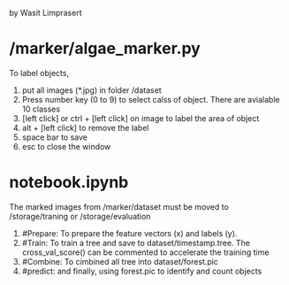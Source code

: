 by Wasit Limprasert

# /marker/algae_marker.py 
To label objects,

1. put all images (*.jpg) in folder /dataset
2. Press number key (0 to 9) to select calss of object. There are avialable 10 classes
3. [left click] or ctrl + [left click] on image to label the area of object
4. alt + [left click] to remove the label
5. space bar to save
6. esc to close the window

# notebook.ipynb
The marked images from /marker/dataset must be moved to /storage/traning or /storage/evaluation
1. #Prepare: To prepare the feature vectors (x) and labels (y). 
2. #Train: To train a tree and save to dataset/timestamp.tree. The cross_val_score() can be commented to accelerate the training time
3. #Combine: To cimbined all tree into dataset/forest.pic
4. #predict: and finally, using forest.pic to identify and count objects








